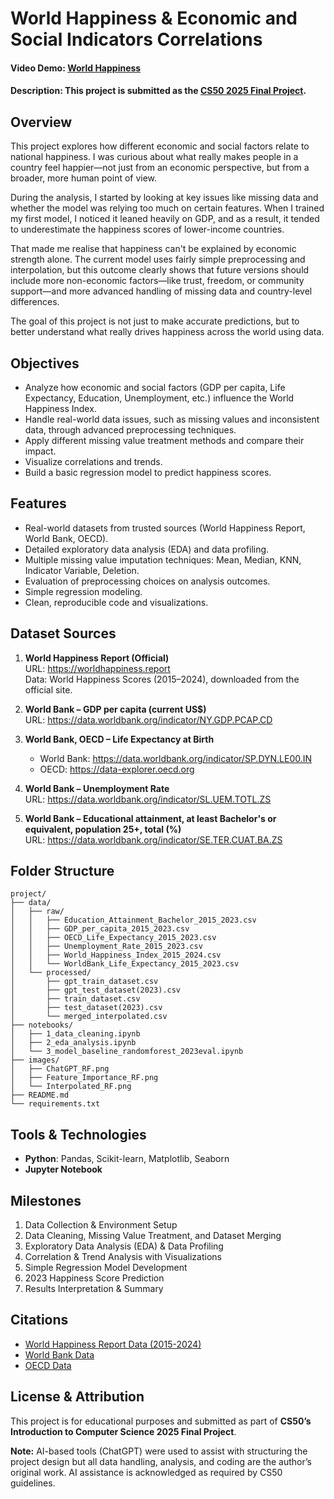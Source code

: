 # World Happiness & Economic and Social Indicators Correlations

#### Video Demo:  [World Happiness](https://youtu.be/WvpXrT8wuOk)

#### Description: This project is submitted as the [**CS50 2025 Final Project**](https://cs50.harvard.edu/x/2025/project/).

## Overview

This project explores how different economic and social factors relate to national happiness. I was curious about what really makes people in a country feel happier—not just from an economic perspective, but from a broader, more human point of view.

During the analysis, I started by looking at key issues like missing data and whether the model was relying too much on certain features. When I trained my first model, I noticed it leaned heavily on GDP, and as a result, it tended to underestimate the happiness scores of lower-income countries.

That made me realise that happiness can't be explained by economic strength alone. The current model uses fairly simple preprocessing and interpolation, but this outcome clearly shows that future versions should include more non-economic factors—like trust, freedom, or community support—and more advanced handling of missing data and country-level differences.

The goal of this project is not just to make accurate predictions, but to better understand what really drives happiness across the world using data.

## Objectives

- Analyze how economic and social factors (GDP per capita, Life Expectancy, Education, Unemployment, etc.) influence the World Happiness Index.
- Handle real-world data issues, such as missing values and inconsistent data, through advanced preprocessing techniques.
- Apply different missing value treatment methods and compare their impact.
- Visualize correlations and trends.
- Build a basic regression model to predict happiness scores.

## Features

- Real-world datasets from trusted sources (World Happiness Report, World Bank, OECD).
- Detailed exploratory data analysis (EDA) and data profiling.
- Multiple missing value imputation techniques: Mean, Median, KNN, Indicator Variable, Deletion.
- Evaluation of preprocessing choices on analysis outcomes.
- Simple regression modeling.
- Clean, reproducible code and visualizations.

## Dataset Sources

1. **World Happiness Report (Official)**  
   URL: https://worldhappiness.report  
   Data: World Happiness Scores (2015–2024), downloaded from the official site.

2. **World Bank – GDP per capita (current US$)**  
   URL: https://data.worldbank.org/indicator/NY.GDP.PCAP.CD

3. **World Bank, OECD – Life Expectancy at Birth**  
   - World Bank: https://data.worldbank.org/indicator/SP.DYN.LE00.IN  
   - OECD: https://data-explorer.oecd.org

4. **World Bank – Unemployment Rate**  
   URL: https://data.worldbank.org/indicator/SL.UEM.TOTL.ZS

5. **World Bank – Educational attainment, at least Bachelor's or equivalent, population 25+, total (%)**  
   URL: https://data.worldbank.org/indicator/SE.TER.CUAT.BA.ZS

## Folder Structure

```
project/
├── data/
│   ├── raw/                               
│   │   ├── Education_Attainment_Bachelor_2015_2023.csv
│   │   ├── GDP_per_capita_2015_2023.csv
│   │   ├── OECD_Life_Expectancy_2015_2023.csv
│   │   ├── Unemployment_Rate_2015_2023.csv
│   │   ├── World_Happiness_Index_2015_2024.csv
│   │   └── WorldBank_Life_Expectancy_2015_2023.csv
│   └── processed/
│       ├── gpt_train_dataset.csv
│       ├── gpt_test_dataset(2023).csv
│       ├── train_dataset.csv
│       ├── test_dataset(2023).csv
│       └── merged_interpolated.csv
├── notebooks/
│   ├── 1_data_cleaning.ipynb
│   ├── 2_eda_analysis.ipynb   
│   └── 3_model_baseline_randomforest_2023eval.ipynb          
├── images/
│   ├── ChatGPT_RF.png
│   ├── Feature_Importance_RF.png  
│   └── Interpolated_RF.png  
├── README.md
└── requirements.txt
```

## Tools & Technologies

- **Python**: Pandas, Scikit-learn, Matplotlib, Seaborn
- **Jupyter Notebook**

## Milestones

1. Data Collection & Environment Setup
2. Data Cleaning, Missing Value Treatment, and Dataset Merging
3. Exploratory Data Analysis (EDA) & Data Profiling
4. Correlation & Trend Analysis with Visualizations
5. Simple Regression Model Development
6. 2023 Happiness Score Prediction
7. Results Interpretation & Summary


## Citations

- [World Happiness Report Data (2015-2024)](https://worldhappiness.report)
- [World Bank Data](https://data.worldbank.org)
- [OECD Data](https://data-explorer.oecd.org)


## License & Attribution

This project is for educational purposes and submitted as part of **CS50’s Introduction to Computer Science 2025 Final Project**.

**Note:** AI-based tools (ChatGPT) were used to assist with structuring the project design but all data handling, analysis, and coding are the author’s original work. AI assistance is acknowledged as required by CS50 guidelines.
